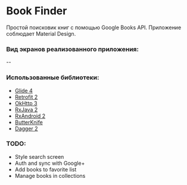 # Book Finder

Простой поисковик книг с помощью Google Books API. Приложение соблюдает Material Design.

### Вид экранов реализованного приложения:

--

### Использованные библиотеки:

* [Glide 4](https://github.com/bumptech/glide)
* [Retrofit 2](https://github.com/square/retrofit)
* [OkHttp 3](https://github.com/square/okhttp)
* [RxJava 2](https://github.com/ReactiveX/RxJava)
* [RxAndroid 2](https://github.com/ReactiveX/RxAndroid)
* [ButterKnife](https://github.com/JakeWharton/butterknife)
* [Dagger 2](https://github.com/google/dagger)

### TODO:

* Style search screen
* Auth and sync with Google+
* Add books to favorite list
* Manage books in collections
